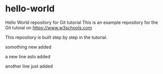 # hello-world
Hello World repository for Git tutorial
This is an example repository for the Git tutoial on https://www.w3schools.com

This repository is built step by step in the tutorial.

somothing new added 

a new line aslo added

another line just added
